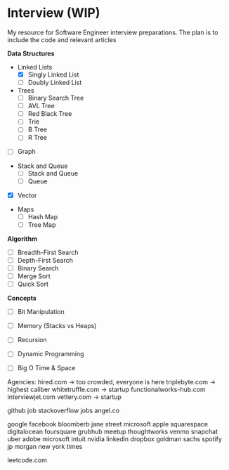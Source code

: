 # Interview (WIP)

My resource for Software Engineer interview preparations. The plan is to include the code and relevant articles

__Data Structures__
* Linked Lists
  * [x] Singly Linked List
  * [ ] Doubly Linked List
* Trees
  * [ ] Binary Search Tree
  * [ ] AVL Tree
  * [ ] Red Black Tree
  * [ ] Trie
  * [ ] B Tree
  * [ ] R Tree
* [ ] Graph
* Stack and Queue
  * [ ] Stack and Queue
  * [ ] Queue
* [x] Vector
* Maps
  * [ ] Hash Map
  * [ ] Tree Map

__Algorithm__
* [ ] Breadth-First Search
* [ ] Depth-First Search
* [ ] Binary Search
* [ ] Merge Sort
* [ ] Quick Sort

__Concepts__
* [ ] Bit Manipulation
* [ ] Memory (Stacks vs Heaps)
* [ ] Recursion
* [ ] Dynamic Programming
* [ ] Big O Time & Space


Agencies:
hired.com -> too crowded, everyone is here
triplebyte.com -> highest caliber
whitetruffle.com -> startup
functionalworks-hub.com
interviewjet.com
vettery.com -> startup

github job
stackoverflow jobs
angel.co

google
facebook
bloomberb
jane street
microsoft
apple
squarespace
digitalocean
foursquare
grubhub
meetup
thoughtworks
venmo
snapchat
uber
adobe
microsoft
intuit
nvidia
linkedin
dropbox
goldman sachs
spotify
jp morgan
new york times





leetcode.com

